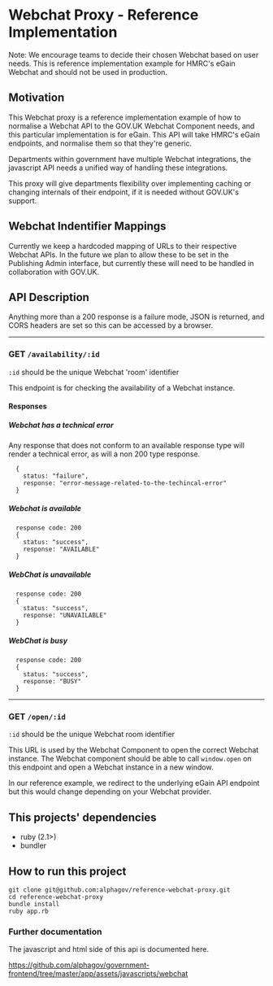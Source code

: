 # Webchat Proxy - Reference Implementation
Note: We encourage teams to decide their chosen Webchat based on user needs. This is reference implementation example for HMRC's eGain Webchat and should not be used in production.


## Motivation
This Webchat proxy is a reference implementation example of how to normalise a Webchat API to the GOV.UK Webchat Component needs, and this particular implementation is for eGain.
This API will take HMRC's eGain endpoints, and normalise them so that they're generic.

Departments within government have multiple Webchat integrations, the javascript API needs a unified way of
handling these integrations.

This proxy will give departments flexibility over implementing caching or changing internals of their endpoint, if it is needed without GOV.UK's support.

## Webchat Indentifier Mappings
Currently we keep a hardcoded mapping of URLs to their respective Webchat APIs. In the future we plan to allow these to be set in the Publishing Admin interface, but currently these will need to be handled in collaboration with GOV.UK.

## API Description
Anything more than a 200 response is a failure mode, JSON is returned, and CORS headers are set so this can be accessed by a browser.

---
### GET `/availability/:id`

`:id` should be the unique Webchat 'room' identifier

This endpoint is for checking the availability of a Webchat instance.

#### Responses

##### Webchat has a technical error
Any response that does not conform to an available response type will render a technical error,
as will a non 200 type response.

```
  {
    status: "failure",
    response: "error-message-related-to-the-techincal-error"
  }

```
##### Webchat is available
```
  response code: 200
  {
    status: "success",
    response: "AVAILABLE"
  }
```
##### WebChat is unavailable
```
  response code: 200
  {
    status: "success",
    response: "UNAVAILABLE"
  }
```
##### WebChat is busy
```
  response code: 200
  {
    status: "success",
    response: "BUSY"
  }
```
---

### GET `/open/:id`

`:id` should be the unique Webchat room identifier

This URL is used by the Webchat Component to open the correct Webchat instance. The Webchat component should be able to call `window.open` on this endpoint and open a Webchat instance in a new window.

In our reference example, we redirect to the underlying eGain API endpoint but this would change depending on your Webchat provider.

## This projects' dependencies

 - ruby (2.1>)
 - bundler

## How to run this project
```
git clone git@github.com:alphagov/reference-webchat-proxy.git
cd reference-webchat-proxy
bundle install
ruby app.rb
```
### Further documentation

The javascript and html side of this api is documented here.

https://github.com/alphagov/government-frontend/tree/master/app/assets/javascripts/webchat
